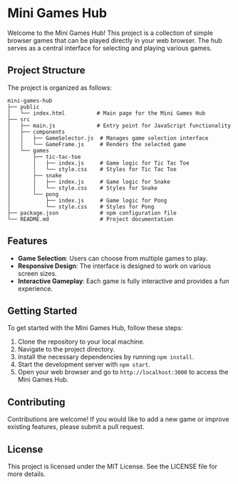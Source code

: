 # Mini Games Hub

Welcome to the Mini Games Hub! This project is a collection of simple browser games that can be played directly in your web browser. The hub serves as a central interface for selecting and playing various games.

## Project Structure

The project is organized as follows:

```
mini-games-hub
├── public
│   └── index.html          # Main page for the Mini Games Hub
├── src
│   ├── main.js             # Entry point for JavaScript functionality
│   ├── components
│   │   ├── GameSelector.js  # Manages game selection interface
│   │   └── GameFrame.js     # Renders the selected game
│   └── games
│       ├── tic-tac-toe
│       │   ├── index.js     # Game logic for Tic Tac Toe
│       │   └── style.css    # Styles for Tic Tac Toe
│       ├── snake
│       │   ├── index.js     # Game logic for Snake
│       │   └── style.css    # Styles for Snake
│       └── pong
│           ├── index.js     # Game logic for Pong
│           └── style.css    # Styles for Pong
├── package.json             # npm configuration file
└── README.md                # Project documentation
```

## Features

- **Game Selection**: Users can choose from multiple games to play.
- **Responsive Design**: The interface is designed to work on various screen sizes.
- **Interactive Gameplay**: Each game is fully interactive and provides a fun experience.

## Getting Started

To get started with the Mini Games Hub, follow these steps:

1. Clone the repository to your local machine.
2. Navigate to the project directory.
3. Install the necessary dependencies by running `npm install`.
4. Start the development server with `npm start`.
5. Open your web browser and go to `http://localhost:3000` to access the Mini Games Hub.

## Contributing

Contributions are welcome! If you would like to add a new game or improve existing features, please submit a pull request.

## License

This project is licensed under the MIT License. See the LICENSE file for more details.